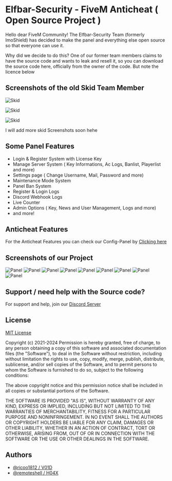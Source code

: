 
# Elfbar-Security - FiveM Anticheat ( Open Source Project )

Hello dear FiveM Community!
The Elfbar-Security Team (formerly ImoShield) has decided to make the panel and everything else open source so that everyone can use it.

Why did we decide to do this?
One of our former team members claims to have the source code and wants to leak and resell it, so you can download the source code here, officially from the owner of the code.
But note the licence below
## Screenshots of the old Skid Team Member

![Skid](https://cdn.discordapp.com/attachments/1113208749973307392/1213650005198639114/image.png?ex=65f63ea5&is=65e3c9a5&hm=5d371a501493d5527ee47033300c67c2dcf5dac818d4d19f7bff6815e88b7876&)

![Skid](https://cdn.discordapp.com/attachments/1113208749973307392/1213650328545927198/image.png?ex=65f63ef2&is=65e3c9f2&hm=4339d9def30aa05b869e8bb920e3ad1d76f89409e94be519d1af0af77d7489e2&)

![Skid](https://r2.e-z.host/95b6da2b-7f6b-488b-826a-4e09878259ec/33wqns5e.png)

I will add more skid Screenshots soon hehe
## Some Panel Features
- Login & Register System with License Key
- Manage Server System ( Key Informations, Ac Logs, Banlist, Playerlist and more)
- Settings page ( Change Username, Mail, Password and more)
- Maintenance Mode System
- Panel Ban System
- Register & Login Logs
- Discord Webhook Logs
- Live Counter
- Admin Options ( Key, News and User Management, Logs and more)
- and more!

## Anticheat Features
For the Anticheat Features you can check our Config-Panel by [Clicking here](https://config.elfbar-security.eu)



## Screenshots of our Project
![Panel](https://r2.e-z.host/95b6da2b-7f6b-488b-826a-4e09878259ec/6qu1sh1l.png)
![Panel](https://r2.e-z.host/95b6da2b-7f6b-488b-826a-4e09878259ec/rypq4vt2.png)
![Panel](https://r2.e-z.host/95b6da2b-7f6b-488b-826a-4e09878259ec/fto5xut1.png)
![Panel](https://r2.e-z.host/95b6da2b-7f6b-488b-826a-4e09878259ec/12v20rbv.png)
![Panel](https://r2.e-z.host/95b6da2b-7f6b-488b-826a-4e09878259ec/lqql272h.png)
![Panel](https://r2.e-z.host/95b6da2b-7f6b-488b-826a-4e09878259ec/r79un2j3.png)
![Panel](https://r2.e-z.host/95b6da2b-7f6b-488b-826a-4e09878259ec/719ubodd.png)
![Panel](https://r2.e-z.host/95b6da2b-7f6b-488b-826a-4e09878259ec/6wy0o8oe.png)
![Panel](https://r2.e-z.host/95b6da2b-7f6b-488b-826a-4e09878259ec/gvms0r0g.png)
## Support / need help with the Source code?

For support and help, join our [Discord Server](https://discord.gg/aCyAJnPFQq)


## License

[MIT License](https://choosealicense.com/licenses/mit/)

Copyright (c) 2021-2024
Permission is hereby granted, free of charge, to any person obtaining a copy
of this software and associated documentation files (the "Software"), to deal
in the Software without restriction, including without limitation the rights
to use, copy, modify, merge, publish, distribute, sublicense, and/or sell
copies of the Software, and to permit persons to whom the Software is
furnished to do so, subject to the following conditions:

The above copyright notice and this permission notice shall be included in all
copies or substantial portions of the Software.

THE SOFTWARE IS PROVIDED "AS IS", WITHOUT WARRANTY OF ANY KIND, EXPRESS OR
IMPLIED, INCLUDING BUT NOT LIMITED TO THE WARRANTIES OF MERCHANTABILITY,
FITNESS FOR A PARTICULAR PURPOSE AND NONINFRINGEMENT. IN NO EVENT SHALL THE
AUTHORS OR COPYRIGHT HOLDERS BE LIABLE FOR ANY CLAIM, DAMAGES OR OTHER
LIABILITY, WHETHER IN AN ACTION OF CONTRACT, TORT OR OTHERWISE, ARISING FROM,
OUT OF OR IN CONNECTION WITH THE SOFTWARE OR THE USE OR OTHER DEALINGS IN THE
SOFTWARE.

## Authors

- [@ricoo1812 / V01D](https://www.github.com/flowzilla)
- [@remoteshell / H04X](https://www.github.com/H04X-Hoax)
